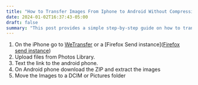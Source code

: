 ```yaml
---
title: "How to Transfer Images From Iphone to Android Without Compression"
date: 2024-01-02T16:37:43-05:00
draft: false
summary: "This post provides a simple step-by-step guide on how to transfer images from an iPhone to an Android device without compression using online file transfer services like WeTransfer or Firefox Send. The process involves uploading photos from the iPhone to the service, sharing the generated link with the Android phone, downloading and extracting the ZIP file on Android, and finally moving the images to a standard photo folder."
---
```


1. On the iPhone go to [WeTransfer](https://wetransfer.com/) or a [Firefox Send instance]([Firefox send instance](https://send.vis.ee/))
2. Upload files from Photos Library.
3. Text the link to the android phone.
4. On Android phone download the ZIP and extract the images
5. Move the Images to a DCIM or Pictures folder
